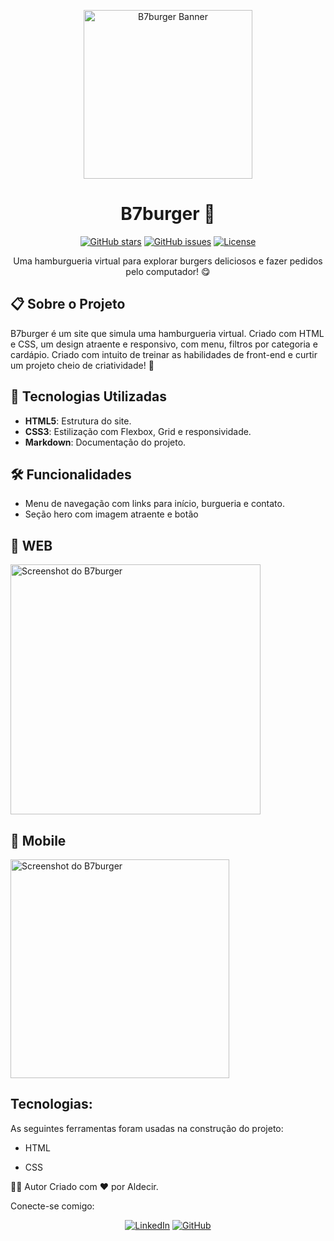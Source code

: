 <p align="center">
  <img src="assets/heroBurger.png" alt="B7burger Banner" width="270"/>
</p>

<h1 align="center">B7burger 🍔</h1>

<p align="center">
  <a href="https://github.com/Aldecir22/B7burger/stargazers"><img src="https://img.shields.io/github/stars/Aldecir22/B7burger?style=social" alt="GitHub stars"></a>
  <a href="https://github.com/Aldecir22/B7burger/issues"><img src="https://img.shields.io/github/issues/Aldecir22/B7burger?style=flat-square" alt="GitHub issues"></a>
  <a href="https://github.com/Aldecir22/B7burger/blob/main/LICENSE"><img src="https://img.shields.io/github/license/Aldecir22/B7burger?style=flat-square" alt="License"></a>
</p>

<p align="center">
  Uma hamburgueria virtual para explorar burgers deliciosos e fazer pedidos pelo computador! 😋
</p>

## 📋 Sobre o Projeto

B7burger é um site que simula uma hamburgueria virtual. Criado com HTML e CSS, um design atraente e responsivo, com menu, filtros por categoria e cardápio. Criado com intuito de treinar as habilidades de front-end e curtir um projeto cheio de criatividade! 🍔

## 🚀 Tecnologias Utilizadas

- **HTML5**: Estrutura do site.
- **CSS3**: Estilização com Flexbox, Grid e responsividade.
- **Markdown**: Documentação do projeto.

## 🛠 Funcionalidades

- Menu de navegação com links para início, burgueria e contato.
- Seção hero com imagem atraente e botão


## 📸 WEB

  <img src="assets/burgers/Web.png" alt="Screenshot do B7burger" width="400"/>


## 📸 Mobile

  <img src="assets/burgers/Mobile.png" alt="Screenshot do B7burger" width="350"/>


##  Tecnologias:

As seguintes ferramentas foram usadas na construção do projeto:

- HTML

- CSS


👨‍💻 Autor
Criado com ❤️ por Aldecir.

Conecte-se comigo:
<p align="center">
<a href="https://www.linkedin.com/in/aldecir-santana-66b960187/"><img src="https://img.shields.io/badge/LinkedIn-0077B5?style=flat-square&logo=linkedin&logoColor=white" alt="LinkedIn" ></a>
<a href="https://github.com/Aldecir22"><img src="https://img.shields.io/badge/GitHub-181717?style=flat-square&logo=github&logoColor=white" alt="GitHub"></a><p/>



 